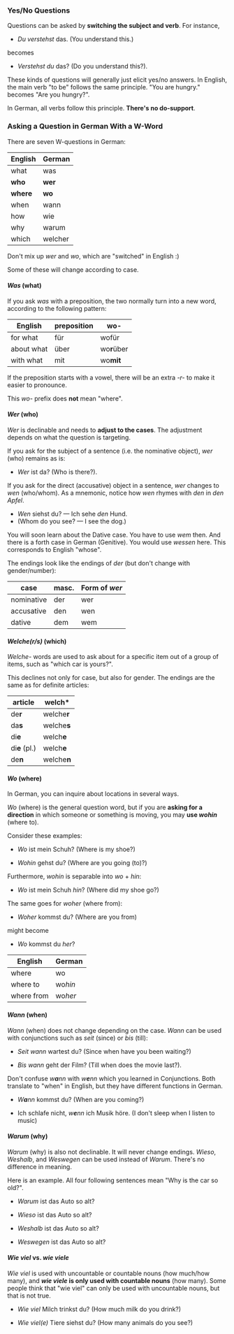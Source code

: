 ### Yes/No Questions

Questions can be asked by **switching the subject and verb**. For instance,

- _Du verstehst_ das. (You understand this.)

becomes

- _Verstehst du_ das? (Do you understand this?).

These kinds of questions will generally just elicit yes/no answers. In English, the main verb "to be" follows the same principle. "You are hungry." becomes "Are you hungry?".

In German, all verbs follow this principle. **There's no do-support**.

### Asking a Question in German With a W-Word

There are seven W-questions in German:

| English   | German  |
| --------- | ------- |
| what      | was     |
| **who**   | **wer** |
| **where** | **wo**  |
| when      | wann    |
| how       | wie     |
| why       | warum   |
| which     | welcher |

Don't mix up _wer_ and _wo_, which are "switched" in English :)

Some of these will change according to case.

#### _Was_ (what)

If you ask _was_ with a preposition, the two normally turn into a new word, according to the following pattern:

| English    | preposition | wo-         |
| ---------- | ----------- | ----------- |
| for what   | für         | wofür       |
| about what | über        | wo**r**über |
| with what  | mit         | wo**mit**   |

If the preposition starts with a vowel, there will be an extra _-r-_ to make it easier to pronounce.

This _wo-_ prefix does **not** mean "where".

#### _Wer_ (who)

_Wer_ is declinable and needs to **adjust to the cases**. The adjustment depends on what the question is targeting.

If you ask for the subject of a sentence (i.e. the nominative object), _wer_ (who) remains as is:

- _Wer_ ist da? (Who is there?).

If you ask for the direct (accusative) object in a sentence, _wer_ changes to _wen_ (who/whom). As a mnemonic, notice how _wen_ rhymes with _den_ in _den Apfel_.

- _Wen_ siehst du? — Ich sehe _den_ Hund.
- (Whom do you see? — I see the dog.)

You will soon learn about the Dative case. You have to use _wem_ then. And there is a forth case in German (Genitive). You would use _wessen_ here. This corresponds to English "whose".

The endings look like the endings of _der_ (but don't change with gender/number):

| case       | masc. | Form of _wer_ |
| ---------- | ----- | ------------- |
| nominative | der   | wer           |
| accusative | den   | wen           |
| dative     | dem   | wem           |

#### _Welche(r/s)_ (which)

_Welche-_ words are used to ask about for a specific item out of a group of items, such as "which car is yours?".

This declines not only for case, but also for gender. The endings are the same as for definite articles:

| article       | welch\*     |
| ------------- | ----------- |
| de**r**       | welche**r** |
| da**s**       | welche**s** |
| di**e**       | welch**e**  |
| di**e** (pl.) | welch**e**  |
| de**n**       | welche**n** |

#### _Wo_ (where)

In German, you can inquire about locations in several ways.

_Wo_ (where) is the general question word, but if you are **asking for a direction** in which someone or something is moving, you may **use _wohin_** (where to).

Consider these examples:

- _Wo_ ist mein Schuh? (Where is my shoe?)

- _Wohin_ gehst du? (Where are you going (to)?)

Furthermore, _wohin_ is separable into _wo_ + _hin_:

- _Wo_ ist mein Schuh _hin_? (Where did my shoe go?)

The same goes for _woher_ (where from):

- _Woher_ kommst du? (Where are you from)

might become

- _Wo_ kommst du _her_?

| English    | German  |
| ---------- | ------- |
| where      | wo      |
| where to   | wo*hin* |
| where from | wo*her* |

#### _Wann_ (when)

_Wann_ (when) does not change depending on the case. _Wann_ can be used with conjunctions such as _seit_ (since) or _bis_ (till):

- _Seit wann_ wartest du? (Since when have you been waiting?)

- _Bis wann_ geht der Film? (Till when does the movie last?).

Don't confuse _w**a**nn_ with _w**e**nn_ which you learned in Conjunctions. Both translate to "when" in English, but they have different functions in German.

- _W**a**nn_ kommst du? (When are you coming?)

- Ich schlafe nicht, _w**e**nn_ ich Musik höre. (I don't sleep when I listen to music)

#### _Warum_ (why)

_Warum_ (why) is also not declinable. It will never change endings. _Wieso_, _Weshalb_, and _Weswegen_ can be used instead of _Warum_. There's no difference in meaning.

Here is an example. All four following sentences mean "Why is the car so old?".

- _Warum_ ist das Auto so alt?

- _Wieso_ ist das Auto so alt?

- _Weshalb_ ist das Auto so alt?

- _Weswegen_ ist das Auto so alt?

#### _Wie viel_ vs. _wie viele_

_Wie viel_ is used with uncountable or countable nouns (how much/how many), and **_wie viele_ is only used with countable nouns** (how many). Some people think that "wie viel" can only be used with uncountable nouns, but that is not true.

- _Wie viel_ Milch trinkst du? (How much milk do you drink?)

- _Wie viel(e)_ Tiere siehst du? (How many animals do you see?)
